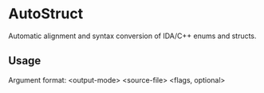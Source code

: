 # AutoStruct
Automatic alignment and syntax conversion of IDA/C++ enums and structs.

## Usage
Argument format: &lt;output-mode&gt; &lt;source-file&gt; &lt;flags, optional&gt;
